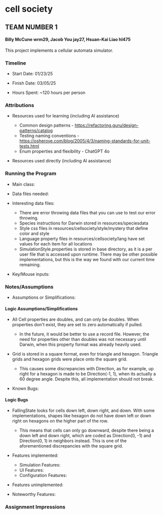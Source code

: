 # cell society

## TEAM NUMBER 1

#### Billy McCune wrm29, Jacob You jay27, Hsuan-Kai Liao hl475

This project implements a cellular automata simulator.

### Timeline

* Start Date: 01/23/25

* Finish Date: 03/05/25

* Hours Spent: ~120 hours per person

### Attributions

* Resources used for learning (including AI assistance)
    * Common design patterns - https://refactoring.guru/design-patterns/catalog
    * Testing naming
      conventions - https://osherove.com/blog/2005/4/3/naming-standards-for-unit-tests.html
    * Enum properties and flexibility - ChatGPT 4o

* Resources used directly (including AI assistance)

### Running the Program

* Main class:

* Data files needed:

* Interesting data files:
    * There are error throwing data files that you can use to test our error throwing.
    * Species instructions for Darwin stored in resources/speciesdata
    * Style css files in resources/cellsociety/style/mystery that define color and style
    * Language property files in resources/cellsociety/lang have set values for each item for all
      locations
    * SimulationStyle.properties is stored in base directory, as it is a per user file that
      is accessed upon runtime. There may be other possible implementations, but this is the way we
      found
      with our current time remaining.

* Key/Mouse inputs:

### Notes/Assumptions

* Assumptions or Simplifications:

#### Logic Assumptions/Simplifications

* All Cell properties are doubles, and can only be doubles. When properties don't exist, they are
  set to zero automatically if pulled.
    * In the future, it would be better to use a record file. However, the need for properties other
      than doubles was not necessary until Darwin, when this property format was already heavily
      used.
* Grid is stored in a square format, even for triangle and hexagon. Triangle grids and hexagon grids
  were place onto the square grid.
    * This causes some discrepancies with Direction, as for example, up right for a hexagon is made
      to be Direction(-1, 1), when its actually a 60 degree angle. Despite this, all implementation
      should not break.


* Known Bugs:

#### Logic Bugs

* FallingState looks for cells down left, down right, and down. With some implementations, shapes
  like hexagon do not have down left or down right on hexagons on the higher part of the row. 
  * This means that cells can only go downward, despite there being a down left and down right, which are
    coded as Direction(0, -1) and Direction(0, 1) in neighbors instead. This is one of the
    aforementioned discrepancies with the square grid.


* Features implemented:

    * Simulation Features:
    * UI Features:
    * Configuration Features:


* Features unimplemented:

* Noteworthy Features:

### Assignment Impressions


